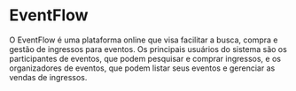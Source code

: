 # EventFlow
O EventFlow é uma plataforma online que visa facilitar a busca, compra e gestão de ingressos para eventos. Os principais usuários do sistema são os participantes de eventos, que podem pesquisar e comprar ingressos, e os organizadores de eventos, que podem listar seus eventos e gerenciar as vendas de ingressos.
